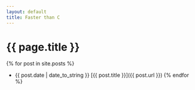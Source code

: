 ```yaml
---
layout: default
title: Faster than C
---
```

# {{ page.title }}
{% for post in site.posts %}
- {{ post.date | date_to_string }} [{{ post.title }}]({{ post.url }})
{% endfor %}
